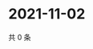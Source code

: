 # 2021-11-02

共 0 条

<!-- BEGIN WEIBO -->
<!-- 最后更新时间 Tue Nov 02 2021 19:12:17 GMT+0800 (China Standard Time) -->

<!-- END WEIBO -->
